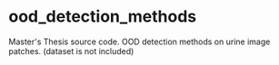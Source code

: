 # ood_detection_methods
Master's Thesis source code. OOD detection methods on urine image patches. (dataset is not included)
